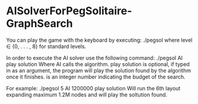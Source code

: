 # AISolverForPegSolitaire-GraphSearch

You can play the game with the keyboard by executing:
./pegsol <level>
where level ∈ {0, . . . , 8} for standard levels.

In order to execute the AI solver use the following command:
./pegsol <level> AI <budget> play solution
Where AI calls the algorithm. play solution is optional, if typed in as an argument, the program will play the solution found by the algorithm once it finishes. <budget> is an integer number indicating the budget of the search.

For example:
./pegsol 5 AI 1200000 play solution
Will run the 6th layout expanding maximum 1.2M nodes and will play the soltution found.
